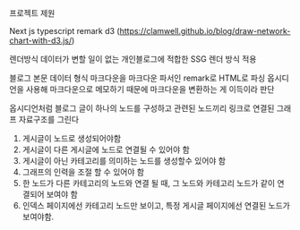 프로젝트 제원

Next js
typescript
remark
d3 (https://clamwell.github.io/blog/draw-network-chart-with-d3.js/)

렌더방식
데이터가 변할 일이 없는 개인블로그에 적합한 SSG 렌더 방식 적용

블로그 본문 데이터 형식
마크다운을 마크다운 파서인 remark로 HTML로 파싱
옵시디언을 사용해 마크다운으로 메모하기 때문에 마크다운을 변환하는 게 이득이라 판단

옵시디언처럼 블로그 글이 하나의 노드를 구성하고 관련된 노드끼리 링크로 연결된 그래프 자료구조를 그린다
1. 게시글이 노드로 생성되어야함
2. 게시글이 다른 게시글에 노드로 연결될 수 있어야 함
3. 게시글이 아닌 카테고리를 의미하는 노드를 생성할수 있어야 함
4. 그래프의 인력을 조절 할 수 있어야 함
5. 한 노드가 다른 카테고리의 노드와 연결 될 때, 그 노드와 카테고리 노드가 같이 연결되어 보여야 함
6. 인덱스 페이지에선 카테고리 노드만 보이고, 특정 게시글 페이지에선 연결된 노드가 보여야함.




